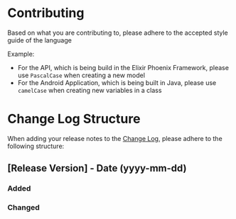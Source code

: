 # Contributing

Based on what you are contributing to, please adhere to the accepted style guide of the language

Example:
- For the API, which is being build in the Elixir Phoenix Framework, please use `PascalCase` when creating a new model
- For the Android Application, which is being built in Java, please use `camelCase` when creating new variables in a class


# Change Log Structure

When adding your release notes to the [Change Log](CHANGELOG.md), please adhere to the following structure:

## [Release Version] - Date (yyyy-mm-dd)
### Added

### Changed